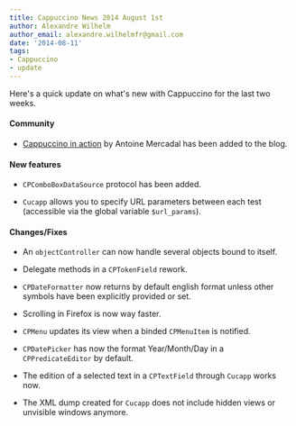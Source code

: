 ```yaml
---
title: Cappuccino News 2014 August 1st
author: Alexandre Wilhelm
author_email: alexandre.wilhelmfr@gmail.com
date: '2014-08-11'
tags:
- Cappuccino
- update
---
```


Here's a quick update on what's new with Cappuccino for the last two weeks.

#### Community

- [Cappuccino in action](http://www.cappuccino-project.org/blog/2014/07/cappuccino-in-action-nuage-networks.html) by Antoine Mercadal has been added to the blog.

#### New features

- `CPComboBoxDataSource` protocol has been added.

- `Cucapp` allows you to specify URL parameters between each test (accessible via the global variable `$url_params`).

#### Changes/Fixes

- An `objectController` can now handle several objects bound to itself.

- Delegate methods in a `CPTokenField` rework.

- `CPDateFormatter` now returns by default english format unless other symbols have been explicitly provided or set.

- Scrolling in Firefox is now way faster.

- `CPMenu` updates its view when a binded `CPMenuItem` is notified.

- `CPDatePicker` has now the format Year/Month/Day in a `CPPredicateEditor` by default.

- The edition of a selected text in a `CPTextField` through `Cucapp` works now.

- The XML dump created for `Cucapp` does not include hidden views or unvisible windows anymore.